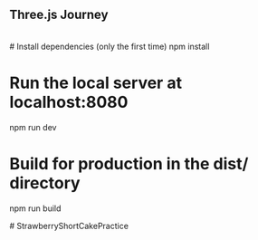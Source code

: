 ## Three.js Journey

<br/>
# Install dependencies (only the first time)
npm install

# Run the local server at localhost:8080
npm run dev

# Build for production in the dist/ directory
npm run build

#   S t r a w b e r r y S h o r t C a k e P r a c t i c e 
 
 
